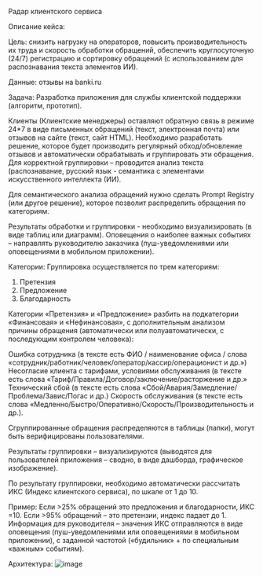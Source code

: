 Радар клиентского сервиса

Описание кейса: 

Цель: снизить нагрузку на операторов, повысить производительность их труда и скорость обработки обращений, обеспечить круглосуточную (24/7) регистрацию и сортировку обращений (с использованием для распознавания текста элементов ИИ).

Данные: отзывы на banki.ru

Задача: Разработка приложения для службы клиентской поддержки (алгоритм, прототип).

Клиенты (Клиентские менеджеры) оставляют обратную связь в режиме 24*7 в виде письменных обращений (текст, электронная почта) или отзывов на сайте (текст, сайт HTML). Необходимо разработать решение, которое будет производить регулярный обход/обновление отзывов и автоматически обрабатывать и группировать эти обращения. Для корректной группировки – проводится анализ текста (распознавание, русский язык - семантика с элементами искусственного интеллекта (ИИ). 

Для семантического анализа обращений нужно сделать Prompt Registry (или другое решение), которое позволит распределить обращения по категориям.

Результаты обработки и группировки - необходимо визуализировать (в виде таблиц или диаграмм). Оповещения о наиболее важных событиях – направлять руководителю заказчика (пуш-уведомлениями или оповещениями в мобильном приложении).



Категории:
Группировка осуществляется по трем категориям:
1. Претензия
2. Предложение
3. Благодарность


Категории «Претензия» и «Предложение» разбить на подкатегории «Финансовая» и «Нефинансовая», с дополнительным анализом причины обращения (автоматически или полуавтоматически, с последующим контролем человека):

Ошибка сотрудника (в тексте есть ФИО / наименование офиса / слова «сотрудник/работник/человек/оператор/кассир/операционист и др.»)
Несогласие клиента с тарифами, условиями обслуживания (в тексте есть слова «Тариф/Правила/Договор/заключение/расторжение и др.»
Технический сбой (в тексте есть слова «Сбой/Авария/Замедление/Проблема/Завис/Погас и др.)
Скорость обслуживания (в тексте есть слова «Медленно/Быстро/Оперативно/Скорость/Производительность и др.).

Сгруппированные обращения распределяются в таблицы (папки), могут быть верифицированы пользователями.

Результаты группировки – визуализируются (выводятся для пользователей приложения – сводно, в виде дашборда, графическое изображение).

По результату группировки, необходимо автоматически рассчитать ИКС (Индекс клиентского сервиса), по шкале от 1 до 10.

Пример:
Если >25% обращений это предложения и благодарности, ИКС =10.
Если >95% обращений – это претензии, индекс падает до 1.
Информация для руководителя – значения ИКС отправляются в виде оповещения (пуш-уведомлениями или оповещениями в мобильном приложении), с заданной частотой («будильник» + по специальным «важным» событиям).

Архитектура:
![image](https://github.com/user-attachments/assets/537a1039-fb7e-4423-a671-a9beaf47507c)


